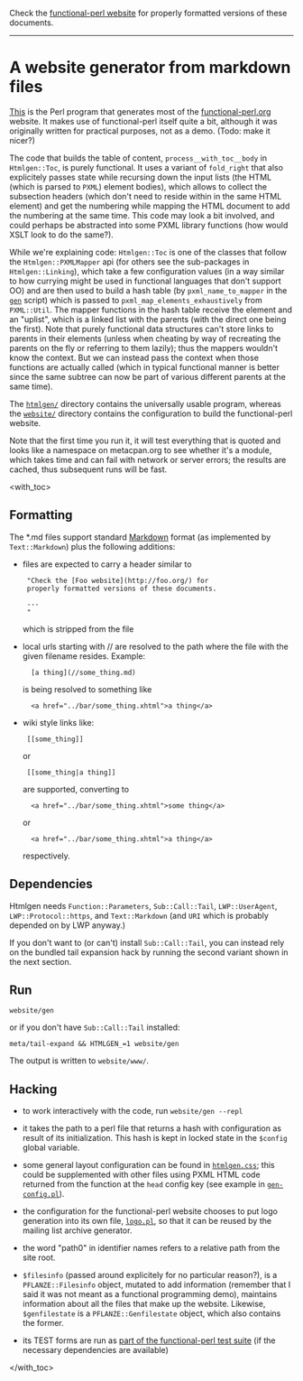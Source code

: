 Check the [functional-perl website](http://functional-perl.org/) for
properly formatted versions of these documents.

---

# A website generator from markdown files

[This](.) is the Perl program that generates most of the
[functional-perl.org](http://functional-perl.org) website. It makes
use of functional-perl itself quite a bit, although it was originally
written for practical purposes, not as a demo. (Todo: make it nicer?)

The code that builds the table of content, `process__with_toc__body`
in `Htmlgen::Toc`, is purely functional. It uses a variant of
`fold_right` that also explicitely passes state while recursing down
the input lists (the HTML (which is parsed to `PXML`) element bodies),
which allows to collect the subsection headers (which don't need to
reside within in the same HTML element) and get the numbering while
mapping the HTML document to add the numbering at the same time. This
code may look a bit involved, and could perhaps be abstracted into
some PXML library functions (how would XSLT look to do the same?).

While we're explaining code: `Htmlgen::Toc` is one of the classes that
follow the `Htmlgen::PXMLMapper` api (for others see the sub-packages
in `Htmlgen::Linking`), which take a few configuration values (in a
way similar to how currying might be used in functional languages that
don't support OO) and are then used to build a hash table (by
`pxml_name_to_mapper` in the [`gen`](gen) script) which is passed to
`pxml_map_elements_exhaustively` from `PXML::Util`. The mapper
functions in the hash table receive the element and an "uplist", which
is a linked list with the parents (with the direct one being the
first). Note that purely functional data structures can't store links
to parents in their elements (unless when cheating by way of
recreating the parents on the fly or referring to them lazily); thus
the mappers wouldn't know the context. But we can instead pass the
context when those functions are actually called (which in typical
functional manner is better since the same subtree can now be part of
various different parents at the same time).

The [`htmlgen/`](.) directory contains the universally usable program,
whereas the [`website/`](../website/) directory contains the
configuration to build the functional-perl website.

Note that the first time you run it, it will test everything that is
quoted and looks like a namespace on metacpan.org to see whether it's
a module, which takes time and can fail with network or server errors;
the results are cached, thus subsequent runs will be fast.


<with_toc>

## Formatting

The *.md files support standard
[Markdown](http://daringfireball.net/projects/markdown/syntax) format
(as implemented by `Text::Markdown`) plus the following additions:

 - files are expected to carry a header similar to

        "Check the [Foo website](http://foo.org/) for
        properly formatted versions of these documents.

        ---
        "

   which is stripped from the file

 - local urls starting with // are resolved to the path where the file
    with the given filename resides. Example:

         [a thing](//some_thing.md)

   is being resolved to something like

         <a href="../bar/some_thing.xhtml">a thing</a>

 - wiki style links like:

        [[some_thing]]

   or

        [[some_thing|a thing]]

   are supported, converting to

         <a href="../bar/some_thing.xhtml">some thing</a>

   or

         <a href="../bar/some_thing.xhtml">a thing</a>

   respectively.


## Dependencies

Htmlgen needs `Function::Parameters`, `Sub::Call::Tail`,
`LWP::UserAgent`, `LWP::Protocol::https`, and `Text::Markdown` (and
`URI` which is probably depended on by LWP anyway.)

If you don't want to (or can't) install `Sub::Call::Tail`, you can
instead rely on the bundled tail expansion hack by running the second
variant shown in the next section.

## Run

    website/gen

or if you don't have `Sub::Call::Tail` installed:

    meta/tail-expand && HTMLGEN_=1 website/gen

The output is written to `website/www/`.


## Hacking

* to work interactively with the code, run `website/gen --repl`

* it takes the path to a perl file that returns a hash with
  configuration as result of its initialization. This hash is kept in
  locked state in the `$config` global variable.

* some general layout configuration can be found in
  [`htmlgen.css`](htmlgen.css); this could be supplemented with other
  files using PXML HTML code returned from the function at the `head`
  config key (see example in
  [`gen-config.pl`](../website/gen-config.pl)).

* the configuration for the functional-perl website chooses to put
  logo generation into its own file, [`logo.pl`](../website/logo.pl),
  so that it can be reused by the mailing list archive generator.

* the word "path0" in identifier names refers to a relative path from
  the site root.

* `$filesinfo` (passed around explicitely for no particular reason?),
  is a `PFLANZE::Filesinfo` object, mutated to add information
  (remember that I said it was not meant as a functional programming
  demo), maintains information about all the files that make up the website.
  Likewise, `$genfilestate` is a `PFLANZE::Genfilestate` object, which
  also contains the former.

* its TEST forms are run as [part of the functional-perl test
  suite](../t/htmlgen) (if the necessary dependencies are available)


</with_toc>
